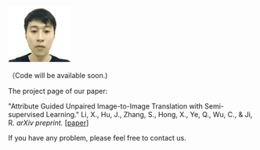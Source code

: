![demo.](https://github.com/imlixinyang/AGUIT/blob/master/Figures/demo.gif)

（Code will be available soon.)

The project page of our paper:

"Attribute Guided Unpaired Image-to-Image Translation with Semi-supervised Learning." Li, X., Hu, J., Zhang, S., Hong, X., Ye, Q., Wu, C., & Ji, R. *arXiv preprint.* \[[paper](https://arxiv.org/abs/1904.12428)\]

If you have any problem, please feel free to contact us.